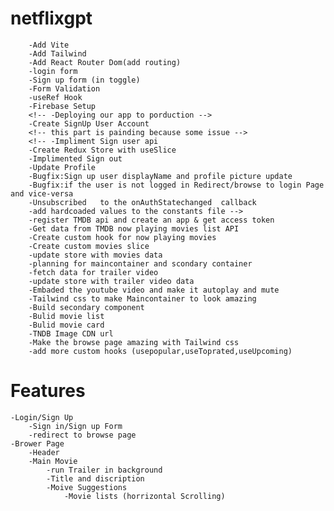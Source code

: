 # netflixgpt

        -Add Vite
        -Add Tailwind
        -Add React Router Dom(add routing)
        -login form
        -Sign up form (in toggle)
        -Form Validation
        -useRef Hook
        -Firebase Setup
        <!-- -Deploying our app to porduction -->
        -Create SignUp User Account
        <!-- this part is painding because some issue -->
        <!-- -Impliment Sign user api
        -Create Redux Store with useSlice
        -Implimented Sign out
        -Update Profile
        -Bugfix:Sign up user displayName and profile picture update
        -Bugfix:if the user is not logged in Redirect/browse to login Page and vice-versa
        -Unsubscribed   to the onAuthStatechanged  callback
        -add hardcoaded values to the constants file -->
        -register TMDB api and create an app & get access token
        -Get data from TMDB now playing movies list API
        -Create custom hook for now playing movies
        -Create custom movies slice
        -update store with movies data
        -planning for maincontainer and scondary container
        -fetch data for trailer video
        -update store with trailer video data
        -Embaded the youtube video and make it autoplay and mute
        -Tailwind css to make Maincontainer to look amazing
        -Build secondary component
        -Bulid movie list
        -Bulid movie card
        -TNDB Image CDN url
        -Make the browse page amazing with Tailwind css
        -add more custom hooks (usepopular,useToprated,useUpcoming)

# Features

    -Login/Sign Up
        -Sign in/Sign up Form
        -redirect to browse page
    -Brower Page
        -Header
        -Main Movie
            -run Trailer in background
            -Title and discription
            -Moive Suggestions
                -Movie lists (horrizontal Scrolling)
